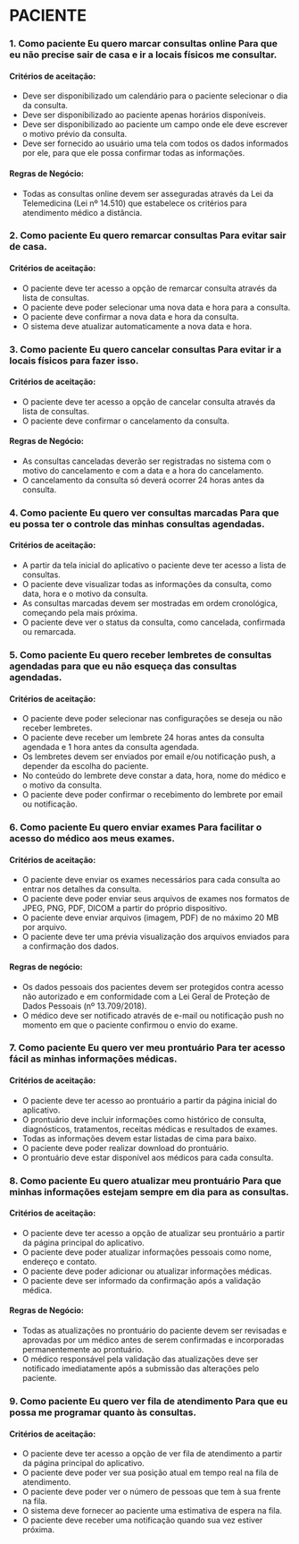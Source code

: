 # PACIENTE

### 1. Como paciente Eu quero marcar consultas online Para que eu não precise sair de casa e ir a locais físicos me consultar.

#### Critérios de aceitação: 
- Deve ser disponibilizado um calendário para o paciente selecionar o dia da consulta. 
- Deve ser disponibilizado ao paciente apenas horários disponíveis. 
- Deve ser disponibilizado ao paciente um campo onde ele deve escrever o motivo prévio da consulta. 
- Deve ser fornecido ao usuário uma tela com todos os dados informados por ele, para que ele possa confirmar todas as informações. 

#### Regras de Negócio: 
- Todas as consultas online devem ser asseguradas através da Lei da Telemedicina (Lei nº 14.510) que estabelece os critérios para atendimento médico a distância.

### 2. Como paciente Eu quero remarcar consultas Para evitar sair de casa. 

#### Critérios de aceitação: 
- O paciente deve ter acesso a opção de remarcar consulta através da lista de consultas. 
- O paciente deve poder selecionar uma nova data e hora para a consulta. 
- O paciente deve confirmar a nova data e hora da consulta. 
- O sistema deve atualizar automaticamente a nova data e hora. 

### 3. Como paciente Eu quero cancelar consultas Para evitar ir a locais físicos para fazer isso. 

#### Critérios de aceitação: 
- O paciente deve ter acesso a opção de cancelar consulta através da 
lista de consultas. 
- O paciente deve confirmar o cancelamento da consulta. 

#### Regras de Negócio: 
- As consultas canceladas deverão ser registradas no sistema com o 
motivo do cancelamento e com a data e a hora do cancelamento.
- O cancelamento da consulta só deverá ocorrer 24 horas antes da consulta. 

### 4. Como paciente Eu quero ver consultas marcadas Para que eu possa ter o controle das minhas consultas agendadas. 
#### Critérios de aceitação: 
- A partir da tela inicial do aplicativo o paciente deve ter acesso a lista de consultas. 
- O paciente deve visualizar todas as informações da consulta, como data, hora e o motivo da consulta. 
- As consultas marcadas devem ser mostradas em ordem cronológica, 
começando pela mais próxima. 
- O paciente deve ver o status da consulta, como cancelada, confirmada 
ou remarcada. 

### 5. Como paciente Eu quero receber lembretes de consultas agendadas para que eu não esqueça das consultas agendadas. 
#### Critérios de aceitação: 
- O paciente deve poder selecionar nas configurações se deseja ou não receber lembretes. 
- O paciente deve receber um lembrete 24 horas antes da consulta agendada e 1 hora antes da consulta agendada. 
- Os lembretes devem ser enviados por email e/ou notificação push, a depender da escolha do paciente. 
- No conteúdo do lembrete deve constar a data, hora, nome do médico e o motivo da consulta. 
- O paciente deve poder confirmar o recebimento do lembrete por email ou notificação. 

### 6. Como paciente Eu quero enviar exames Para facilitar o acesso do médico aos meus exames. 
#### Critérios de aceitação: 
- O paciente deve enviar os exames necessários para cada consulta ao 
entrar nos detalhes da consulta. 
- O paciente deve poder enviar seus arquivos de exames nos formatos de JPEG, PNG, PDF, DICOM a partir do próprio dispositivo.
- O paciente deve enviar arquivos (imagem, PDF) de no máximo 20 MB por arquivo. 
- O paciente deve ter uma prévia visualização dos arquivos enviados 
para a confirmação dos dados. 

#### Regras de negócio: 
- Os dados pessoais dos pacientes devem ser protegidos contra acesso não autorizado e em conformidade com a Lei Geral de Proteção de Dados Pessoais (nº 13.709/2018). 
- O médico deve ser notificado através de e-mail ou notificação push no 
momento em que o paciente confirmou o envio do exame. 
 
### 7. Como paciente Eu quero ver meu prontuário Para ter acesso fácil as minhas informações médicas. 
#### Critérios de aceitação: 
- O paciente deve ter acesso ao prontuário a partir da página inicial do aplicativo. 
- O prontuário deve incluir informações como histórico de consulta, diagnósticos, tratamentos, receitas médicas e resultados de exames. 
- Todas as informações devem estar listadas de cima para baixo. 
- O paciente deve poder realizar download do prontuário. 
- O prontuário deve estar disponível aos médicos para cada consulta. 

### 8. Como paciente Eu quero atualizar meu prontuário Para que minhas informações estejam sempre em dia para as consultas. 
#### Critérios de aceitação: 
- O paciente deve ter acesso a opção de atualizar seu prontuário a partir da página principal do aplicativo. 
- O paciente deve poder atualizar informações pessoais como nome, endereço e contato. 
- O paciente deve poder adicionar ou atualizar informações médicas. 
- O paciente deve ser informado da confirmação após a validação médica. 

#### Regras de Negócio:
- Todas as atualizações no prontuário do paciente devem ser revisadas e aprovadas por um médico antes de serem confirmadas e incorporadas permanentemente ao prontuário. 
- O médico responsável pela validação das atualizações deve ser notificado imediatamente após a submissão das alterações pelo paciente. 

### 9. Como paciente Eu quero ver fila de atendimento Para que eu possa me programar quanto às consultas. 
#### Critérios de aceitação: 
- O paciente deve ter acesso a opção de ver fila de atendimento a partir da página principal do aplicativo. 
- O paciente deve poder ver sua posição atual em tempo real na fila de atendimento. 
- O paciente deve poder ver o número de pessoas que tem à sua frente na fila. 
- O sistema deve fornecer ao paciente uma estimativa de espera na fila. 
- O paciente deve receber uma notificação quando sua vez estiver próxima. 

